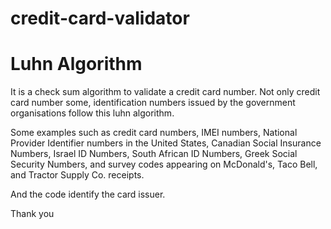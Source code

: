 # credit-card-validator

# Luhn Algorithm
It is a check sum algorithm to validate a credit card 
number.
Not only credit card number some, identification numbers 
issued 
by the government organisations follow this luhn 
algorithm.
    
Some examples such as credit card numbers, IMEI numbers, 
National Provider Identifier numbers in the United States, 
Canadian Social Insurance Numbers, Israel ID Numbers, 
South African ID Numbers, Greek Social Security Numbers, 
and survey codes appearing on McDonald's, Taco Bell, and 
Tractor Supply Co. receipts. 

And the code identify the card issuer.

Thank you
    
    
